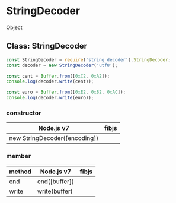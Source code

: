 # StringDecoder

Object

## Class: StringDecoder

```js
const StringDecoder = require('string_decoder').StringDecoder;
const decoder = new StringDecoder('utf8');

const cent = Buffer.from([0xC2, 0xA2]);
console.log(decoder.write(cent));

const euro = Buffer.from([0xE2, 0x82, 0xAC]);
console.log(decoder.write(euro));
```

### constructor

|           Node.js v7          |      fibjs      |
|-------------------------------|-----------------|
| new StringDecoder([encoding]) |                 |

### member

| method |   Node.js v7  |   fibjs   |
|--------|---------------|-----------|
|end     | end([buffer]) |           |
|write   | write(buffer) |           |